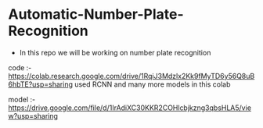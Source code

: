 # Automatic-Number-Plate-Recognition
- In this repo we will be working on number plate recognition 


code :- https://colab.research.google.com/drive/1RqiJ3Mdzlx2Kk9fMyTD6y56Q8uB6hbTE?usp=sharing used RCNN and many more models in this colab


model :- https://drive.google.com/file/d/1IrAdiXC30KKR2COHlcbjkzng3qbsHLA5/view?usp=sharing
